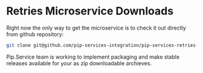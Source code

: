 # Retries Microservice Downloads

Right now the only way to get the microservice is to check it out directly from github repository:

```bash
git clone git@github.com/pip-services-integration/pip-services-retries-node.git
```

Pip.Service team is working to implement packaging and make stable releases available for your 
as zip downloadable archieves.